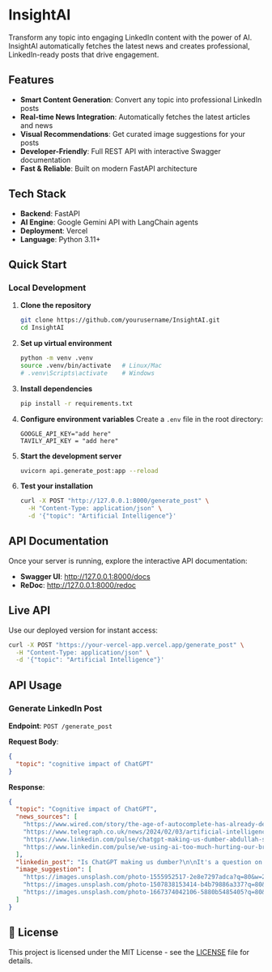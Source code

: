 # InsightAI 

Transform any topic into engaging LinkedIn content with the power of AI. InsightAI automatically fetches the latest news and creates professional, LinkedIn-ready posts that drive engagement.

## Features

- **Smart Content Generation**: Convert any topic into professional LinkedIn posts
- **Real-time News Integration**: Automatically fetches the latest articles and news
- **Visual Recommendations**: Get curated image suggestions for your posts
- **Developer-Friendly**: Full REST API with interactive Swagger documentation
- **Fast & Reliable**: Built on modern FastAPI architecture

## Tech Stack

- **Backend**: FastAPI
- **AI Engine**: Google Gemini API with LangChain agents
- **Deployment**: Vercel
- **Language**: Python 3.11+

## Quick Start

### Local Development

1. **Clone the repository**
   ```bash
   git clone https://github.com/yourusername/InsightAI.git
   cd InsightAI
   ```

2. **Set up virtual environment**
   ```bash
   python -m venv .venv
   source .venv/bin/activate   # Linux/Mac
   # .venv\Scripts\activate    # Windows
   ```

3. **Install dependencies**
   ```bash
   pip install -r requirements.txt
   ```

4. **Configure environment variables**
   Create a `.env` file in the root directory:
   ```env
   GOOGLE_API_KEY="add here"
   TAVILY_API_KEY = "add here"
   ```

5. **Start the development server**
   ```bash
   uvicorn api.generate_post:app --reload
   ```

6. **Test your installation**
   ```bash
   curl -X POST "http://127.0.0.1:8000/generate_post" \
     -H "Content-Type: application/json" \
     -d '{"topic": "Artificial Intelligence"}'
   ```

## API Documentation

Once your server is running, explore the interactive API documentation:

- **Swagger UI**: http://127.0.0.1:8000/docs
- **ReDoc**: http://127.0.0.1:8000/redoc

## Live API

Use our deployed version for instant access:

```bash
curl -X POST "https://your-vercel-app.vercel.app/generate_post" \
  -H "Content-Type: application/json" \
  -d '{"topic": "Artificial Intelligence"}'
```

##  API Usage

### Generate LinkedIn Post

**Endpoint**: `POST /generate_post`

**Request Body**:
```json
{
  "topic": "cognitive impact of ChatGPT"
}
```

**Response**:
```json
{
  "topic": "Cognitive impact of ChatGPT",
  "news_sources": [
    "https://www.wired.com/story/the-age-of-autocomplete-has-already-dented-our-minds/",
    "https://www.telegraph.co.uk/news/2024/02/03/artificial-intelligence-making-people-stupid/",
    "https://www.linkedin.com/pulse/chatgpt-making-us-dumber-abdullah-siddiqui/",
    "https://www.linkedin.com/pulse/we-using-ai-too-much-hurting-our-brains-dr-sergio-lucchini-md-phd/"
  ],
  "linkedin_post": "Is ChatGPT making us dumber?\n\nIt's a question on many minds.\n\nAre we outsourcing our thinking?\n\nSome experts worry about a decline in cognitive skills.\nEspecially problem-solving and critical thinking.\n\nBut AI can also augment our abilities.\n\nHow do we strike the right balance?\n\nWhat are your thoughts on AI and cognitive function?\n\n#AI #ChatGPT #CognitiveSkills #FutureofWork #Technology",
  "image_suggestion": [
    "https://images.unsplash.com/photo-1555952517-2e8e7297adca?q=80&w=2070&auto=format&fit=crop",
    "https://images.unsplash.com/photo-1507838153414-b4b79886a337?q=80&w=2070&auto=format&fit=crop",
    "https://images.unsplash.com/photo-1667374042106-5880b5485405?q=80&w=2070&auto=format&fit=crop"
  ]
}
```

## 📄 License

This project is licensed under the MIT License - see the [LICENSE](LICENSE) file for details.
